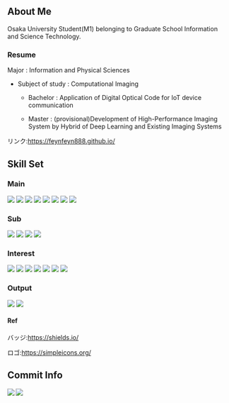 ## About Me
Osaka University Student(M1) belonging to Graduate School Information and Science Technology.

### Resume
Major : Information and Physical Sciences

- Subject of study : Computational Imaging

  - Bachelor : Application of Digital Optical Code for IoT device communication

  - Master : (provisional)Development of High-Performance Imaging System by Hybrid of Deep Learning and Existing Imaging Systems

リンク:https://feynfeyn888.github.io/

## Skill Set

### Main
<div>
    <img src="https://img.shields.io/badge/-Python-333.svg?logo=python&style=flat">
    <img src="https://img.shields.io/badge/-OpenCV-214263.svg?style=flat">
    <img src="https://img.shields.io/badge/-Raspberry%20Pi-C51A4A.svg?logo=raspberry-pi&style=flat">
    <img src="https://img.shields.io/badge/-Visual%20Studio%20Code-007ACC.svg?logo=visual-studio-code&style=flat">
    <img src="https://img.shields.io/badge/-Vim-019733.svg?logo=vim&style=flat">
    <img src="https://img.shields.io/badge/-GitHub-181717.svg?logo=github&style=flat">
    <img src="https://img.shields.io/badge/-Anaconda-214263.svg?logo=Anaconda&style=flat">
    <img src="https://img.shields.io/badge/-Jupyter-2F1711.svg?logo=jupyter&style=flat">
</div>

### Sub
<div>   
    <img src="https://img.shields.io/badge/-Django-092E20.svg?logo=django&style=flat">
    <img src="https://img.shields.io/badge/-Flask-000000.svg?logo=flask&style=flat">
    <img src="https://img.shields.io/badge/-Docker-123456.svg?logo=docker&style=flat">
    <img src="https://img.shields.io/badge/-GitLab-FCA121.svg?logo=GitLab&style=flat">
</div>   

### Interest
<div>
    <img src="https://img.shields.io/badge/-HTML5-333.svg?logo=html5&style=flat">
    <img src="https://img.shields.io/badge/-CSS3-1572B6.svg?logo=css3&style=flat">
    <img src="https://img.shields.io/badge/-Vue.js-214263.svg?logo=Vue.js&style=flat">
    <img src="https://img.shields.io/badge/-kubernetes-181888.svg?logo=kubernetes&style=flat">
    <img src="https://img.shields.io/badge/-Firebase-FF8222.svg?logo=Firebase&style=flat">
    <img src="https://img.shields.io/badge/-Slack API-4A154B.svg?logo=Slack&style=flat">
    <img src="https://img.shields.io/badge/-Azure-0089D6.svg?logo=MicrosoftAzure&style=flat">
    <!--<img src="https://img.shields.io/badge/-AWS-232F3E.svg?logo=Amazon AWS&style=flat">-->
</div>

### Output
<div>
    <img src="https://img.shields.io/badge/-Qiita-FFFFF.svg??style=social">
    <img src="https://img.shields.io/badge/-Atcoder-8B8B8B.svg??style=social">
</div>

#### Ref
バッジ:https://shields.io/

ロゴ:https://simpleicons.org/

## Commit Info
<!--
![GitHub Stats Card](https://github-readme-stats.vercel.app/api?username=feynfeyn888)
-->

<!--# Top Language detail
![Top Languages Card](https://github-readme-stats.vercel.app/api/top-langs/?username=feynfeyn888)
-->

<!--
![Top Languages Card (Compact layout)](https://github-readme-stats.vercel.app/api/top-langs/?username=feynfeyn888&layout=compact)
-->

<a href="https://github.com/anuraghazra/github-readme-stats">
  <img align="left" src="https://github-readme-stats.vercel.app/api?username=feynfeyn888&count_private=true&show_icons=true" />
</a>
<a href="https://github.com/anuraghazra/github-readme-stats">
  <img align="left" src="https://github-readme-stats.vercel.app/api/top-langs/?username=feynfeyn888" />
</a>

